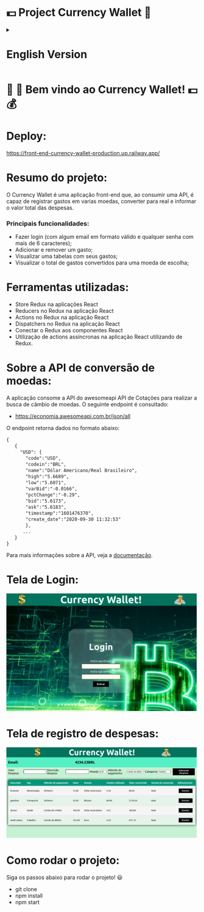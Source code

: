 
# 💵 Project Currency Wallet 🤑

<details>
<summary><h1>English Version</h1></summary>


</details>

<h1>🤑 💸 Bem vindo ao Currency Wallet! 💵 💰</h1>

# Deploy:

https://front-end-currency-wallet-production.up.railway.app/

# Resumo do projeto:

<p>O Currency Wallet é uma aplicação front-end que, ao consumir uma API, é capaz de registrar gastos em varias moedas, converter para real e informar o valor total das despesas.</p>

<h3>Principais funcionalidades:</h3>

  - Fazer login (com algum email em formato válido e qualquer senha com mais de 6 caracteres);
  - Adicionar e remover um gasto;
  - Visualizar uma tabelas com seus gastos;
  - Visualizar o total de gastos convertidos para uma moeda de escolha;

# Ferramentas utilizadas:

 - Store Redux na aplicações React
 - Reducers no Redux na aplicação React
 - Actions no Redux na aplicação  React
 - Dispatchers no Redux na aplicação React
 - Conectar o Redux aos componentes React
 - Utilização de actions assíncronas na aplicação React utilizando de Redux.

# Sobre a API de conversão de moedas:

<p>A aplicação consome a API do awesomeapi API de Cotações para realizar a busca de câmbio de moedas. O seguinte endpoint é consultado: </p>

- https://economia.awesomeapi.com.br/json/all

O endpoint retorna dados no formato abaixo:

```
{
   {
     "USD": {
       "code":"USD",
       "codein":"BRL",
       "name":"Dólar Americano/Real Brasileiro",
       "high":"5.6689",
       "low":"5.6071",
       "varBid":"-0.0166",
       "pctChange":"-0.29",
       "bid":"5.6173",
       "ask":"5.6183",
       "timestamp":"1601476370",
       "create_date":"2020-09-30 11:32:53"
       },
      ...
   }
}
```
Para mais informações sobre a API, veja a [documentação](https://docs.awesomeapi.com.br/api-de-moedas).
# Tela de Login:

<img src='./public/loginWallet.png' alt='loginImage' width='500'/>

# Tela de registro de despesas:

<img src='./public/LoginWalletTable.png' alt='tableImage' width='500'/>

# Como rodar o projeto:

<p>Siga os passos abaixo para rodar o projeto! 😃</p>

- git clone
- npm install
- npm start